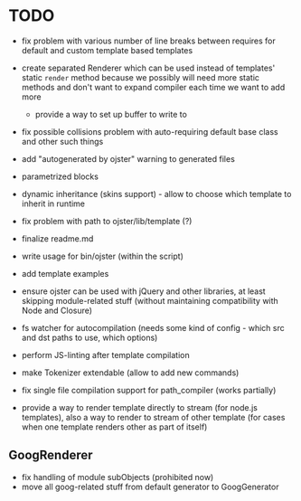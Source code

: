 # TODO

* fix problem with various number of line breaks between requires for default and custom template based templates
* create separated Renderer which can be used instead of templates' static `render` method because we possibly will need more static methods and don't want to expand compiler each time we want to add more
    * provide a way to set up buffer to write to

* fix possible collisions problem with auto-requiring default base class and other such things


* add "autogenerated by ojster" warning to generated files
* parametrized blocks
* dynamic inheritance (skins support) - allow to choose which template to inherit in runtime

* fix problem with path to ojster/lib/template (?)

* finalize readme.md

* write usage for bin/ojster (within the script)
* add template examples

* ensure ojster can be used with jQuery and other libraries, at least skipping module-related stuff (without maintaining compatibility with Node and Closure)
* fs watcher for autocompilation (needs some kind of config - which src and dst paths to use, which options)
* perform JS-linting after template compilation

* make Tokenizer extendable (allow to add new commands)

* fix single file compilation support for path_compiler (works partially)

* provide a way to render template directly to stream (for node.js templates), also a way to render to stream of other template (for cases when one template renders other as part of itself)

## GoogRenderer

* fix handling of module subObjects (prohibited now)
* move all goog-related stuff from default generator to GoogGenerator
